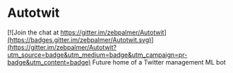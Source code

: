 # Autotwit

[![Join the chat at https://gitter.im/zebpalmer/Autotwit](https://badges.gitter.im/zebpalmer/Autotwit.svg)](https://gitter.im/zebpalmer/Autotwit?utm_source=badge&utm_medium=badge&utm_campaign=pr-badge&utm_content=badge)
Future home of a Twitter management ML bot 
